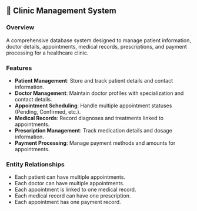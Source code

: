 ## 🏥 Clinic Management System  

### Overview  
A comprehensive database system designed to manage patient information, doctor details, appointments, medical records, prescriptions, and payment processing for a healthcare clinic.  

### Features  
- **Patient Management**: Store and track patient details and contact information.  
- **Doctor Management**: Maintain doctor profiles with specialization and contact details.  
- **Appointment Scheduling**: Handle multiple appointment statuses (Pending, Confirmed, etc.).  
- **Medical Records**: Record diagnoses and treatments linked to appointments.  
- **Prescription Management**: Track medication details and dosage information.  
- **Payment Processing**: Manage payment methods and amounts for appointments.  

### Entity Relationships  
- Each patient can have multiple appointments.  
- Each doctor can have multiple appointments.  
- Each appointment is linked to one medical record.  
- Each medical record can have one prescription.  
- Each appointment has one payment record.
